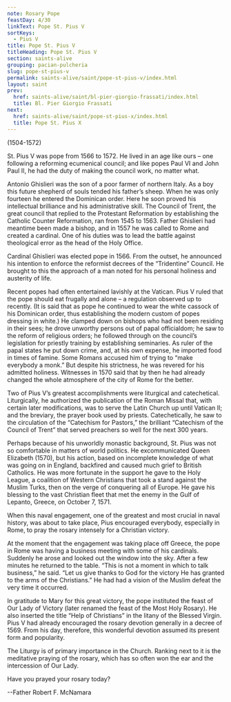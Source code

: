 ```yaml
---
note: Rosary Pope
feastDay: 4/30
linkText: Pope St. Pius V
sortKeys:
  - Pius V
title: Pope St. Pius V
titleHeading: Pope St. Pius V
section: saints-alive
grouping: pacian-pulcheria
slug: pope-st-pius-v
permalink: saints-alive/saint/pope-st-pius-v/index.html
layout: saint
prev:
  href: saints-alive/saint/bl-pier-giorgio-frassati/index.html
  title: Bl. Pier Giorgio Frassati
next:
  href: saints-alive/saint/pope-st-pius-x/index.html
  title: Pope St. Pius X
---
```

(1504-1572)

St. Pius V was pope from 1566 to 1572. He lived in an age like ours – one following a reforming ecumenical council; and like popes Paul VI and John Paul II, he had the duty of making the council work, no matter what.

Antonio Ghislieri was the son of a poor farmer of northern Italy. As a boy this future shepherd of souls tended his father’s sheep. When he was only fourteen he entered the Dominican order. Here he soon proved his intellectual brilliance and his administrative skill. The Council of Trent, the great council that replied to the Protestant Reformation by establishing the Catholic Counter Reformation, ran from 1545 to 1563. Father Ghislieri had meantime been made a bishop, and in 1557 he was called to Rome and created a cardinal. One of his duties was to lead the battle against theological error as the head of the Holy Office.

Cardinal Ghislieri was elected pope in 1566. From the outset, he announced his intention to enforce the reformist decrees of the “Tridentine” Council. He brought to this the approach of a man noted for his personal holiness and austerity of life.

Recent popes had often entertained lavishly at the Vatican. Pius V ruled that the pope should eat frugally and alone – a regulation observed up to recently. (It is said that as pope he continued to wear the white cassock of his Dominican order, thus establishing the modern custom of popes dressing in white.) He clamped down on bishops who had not been residing in their sees; he drove unworthy persons out of papal officialdom; he saw to the reform of religious orders; he followed through on the council’s legislation for priestly training by establishing seminaries. As ruler of the papal states he put down crime, and, at his own expense, he imported food in times of famine. Some Romans accused him of trying to “make everybody a monk.” But despite his strictness, he was revered for his admitted holiness. Witnesses in 1570 said that by then he had already changed the whole atmosphere of the city of Rome for the better.

Two of Pius V’s greatest accomplishments were liturgical and catechetical. Liturgically, he authorized the publication of the Roman Missal that, with certain later modifications, was to serve the Latin Church up until Vatican II; and the breviary, the prayer book used by priests. Catechetically, he saw to the circulation of the “Catechism for Pastors,” the brilliant “Catechism of the Council of Trent” that served preachers so well for the next 300 years.

Perhaps because of his unworldly monastic background, St. Pius was not so comfortable in matters of world politics. He excommunicated Queen Elizabeth (1570), but his action, based on incomplete knowledge of what was going on in England, backfired and caused much grief to British Catholics. He was more fortunate in the support he gave to the Holy League, a coalition of Western Christians that took a stand against the Muslim Turks, then on the verge of conquering all of Europe. He gave his blessing to the vast Christian fleet that met the enemy in the Gulf of Lepanto, Greece, on October 7, 1571.

When this naval engagement, one of the greatest and most crucial in naval history, was about to take place, Pius encouraged everybody, especially in Rome, to pray the rosary intensely for a Christian victory.

At the moment that the engagement was taking place off Greece, the pope in Rome was having a business meeting with some of his cardinals. Suddenly he arose and looked out the window into the sky. After a few minutes he returned to the table. “This is not a moment in which to talk business,” he said. “Let us give thanks to God for the victory He has granted to the arms of the Christians.” He had had a vision of the Muslim defeat the very time it occurred.

In gratitude to Mary for this great victory, the pope instituted the feast of Our Lady of Victory (later renamed the feast of the Most Holy Rosary). He also inserted the title “Help of Christians” in the litany of the Blessed Virgin. Pius V had already encouraged the rosary devotion generally in a decree of 1569. From his day, therefore, this wonderful devotion assumed its present form and popularity.

The Liturgy is of primary importance in the Church. Ranking next to it is the meditative praying of the rosary, which has so often won the ear and the intercession of Our Lady.

Have you prayed your rosary today?

\--Father Robert F. McNamara
